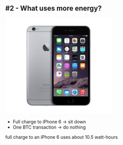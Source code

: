 ## #2 - What uses more energy?

![](./resources/img/iphone6.jpg)

- Full charge to iPhone 6 -> sit down
- One BTC transaction -> do nothing

full charge to an iPhone 6 uses about 10.5 watt-hours  <!-- .element: class="fragment" style="color:green" -->